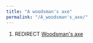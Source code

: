 ```yaml
---
title: "A woodsman's axe"
permalink: "/A_woodsman's_axe/"
---
```


1.  REDIRECT [Woodsman's axe](Woodsman's_axe "wikilink")